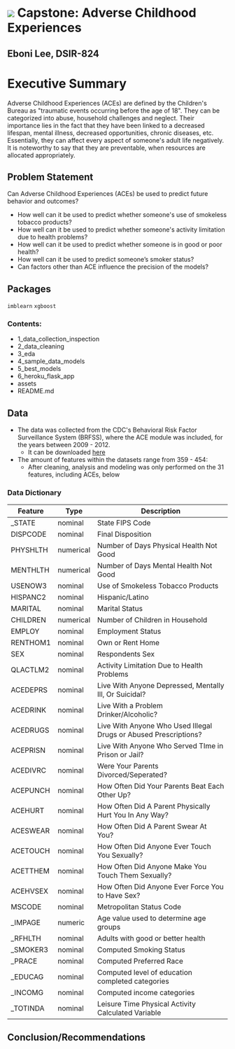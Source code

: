 # ![](https://ga-dash.s3.amazonaws.com/production/assets/logo-9f88ae6c9c3871690e33280fcf557f33.png) Capstone: Adverse Childhood Experiences
## Eboni Lee, DSIR-824

# Executive Summary
Adverse Childhood Experiences (ACEs) are defined by the Children's Bureau as "traumatic events occurring before the age of 18". They can be categorized into abuse, household challenges and neglect. Their importance lies in the fact that they have been linked to a decreased lifespan, mental illness, decreased opportunities, chronic diseases, etc. Essentially, they can affect every aspect of someone's adult life negatively. It is noteworthy to say that they are preventable, when resources are allocated appropriately.

## Problem Statement
Can Adverse Childhood Experiences (ACEs) be used to predict future behavior and outcomes?
   - How well can it be used to predict whether someone's use of smokeless tobacco products?
   - How well can it be used to predict whether someone's activity limitation due to health problems?
   - How well can it be used to predict whether someone is in good or poor health?
   - How well can it be used to predict someone’s smoker status?
   - Can factors other than ACE influence the precision of the models?
   
## Packages
```imblearn```
```xgboost```

### Contents:
- 1_data_collection_inspection
- 2_data_cleaning
- 3_eda
- 4_sample_data_models
- 5_best_models
- 6_heroku_flask_app
- assets
- README.md

## Data 
- The data was collected from the CDC's Behavioral Risk Factor Surveillance System (BRFSS), where the ACE module was included, for the years between 2009 - 2012. 
    - It can be downloaded [here](https://www.cdc.gov/brfss/about/archived.htm)
- The amount of features within the datasets range from 359 - 454: 
    - After cleaning, analysis and modeling was only performed on the 31 features, including ACEs, below
    
### Data Dictionary
|Feature|Type|Description|
|---|---|---|
|_STATE|nominal| State FIPS Code|
|DISPCODE|nominal| Final Disposition|
|PHYSHLTH|numerical| Number of Days Physical Health Not Good|
|MENTHLTH|numerical|Number of Days Mental Health Not Good|
|USENOW3|nominal|Use of Smokeless Tobacco Products|
|HISPANC2|nominal|Hispanic/Latino|
|MARITAL|nominal|Marital Status|
|CHILDREN|numerical|Number of Children in Household|
|EMPLOY|nominal|Employment Status|
|RENTHOM1|nominal|Own or Rent Home|
|SEX|nominal|Respondents Sex|
|QLACTLM2|nominal|Activity Limitation Due to Health Problems|
|ACEDEPRS|nominal|Live With Anyone Depressed, Mentally Ill, Or Suicidal?|
|ACEDRINK|nominal|Live With a Problem Drinker/Alcoholic?|
|ACEDRUGS|nominal|Live With Anyone Who Used Illegal Drugs or Abused Prescriptions?|
|ACEPRISN|nominal|Live With Anyone Who Served TIme in Prison or Jail?|
|ACEDIVRC|nominal|Were Your Parents Divorced/Seperated?|
|ACEPUNCH|nominal|How Often Did Your Parents Beat Each Other Up?|
|ACEHURT|nominal|How Often Did A Parent Physically Hurt You In Any Way?|
|ACESWEAR|nominal|How Often Did A Parent Swear At You?|
|ACETOUCH|nominal|How Often Did Anyone Ever Touch You Sexually?|
|ACETTHEM|nominal|How Often Did Anyone Make You Touch Them Sexually?|
|ACEHVSEX|nominal|How Often Did Anyone Ever Force You to Have Sex?|
|MSCODE|nominal|Metropolitan Status Code|
|_IMPAGE|numeric|Age value used to determine age groups|
|_RFHLTH|nominal|Adults with good or better health|
|_SMOKER3|nominal|Computed Smoking Status
|_PRACE|nominal|Computed Preferred Race|
|_EDUCAG|nominal|Computed level of education completed categories|
|_INCOMG|nominal|Computed income categories|
|_TOTINDA|nominal|Leisure Time Physical Activity Calculated Variable|

## Conclusion/Recommendations
